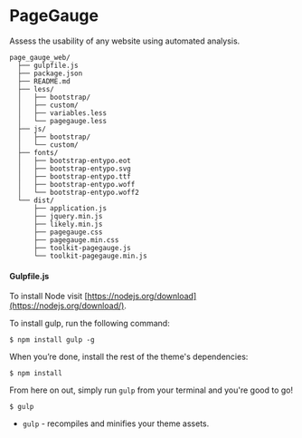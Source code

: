 # PageGauge #

Assess the usability of any website using automated analysis.

```
page_gauge_web/
  ├── gulpfile.js
  ├── package.json
  ├── README.md
  ├── less/
  │   ├── bootstrap/
  │   ├── custom/
  │   ├── variables.less
  │   └── pagegauge.less
  ├── js/
  │   ├── bootstrap/
  │   └── custom/
  ├── fonts/
  │   ├── bootstrap-entypo.eot
  │   ├── bootstrap-entypo.svg
  │   ├── bootstrap-entypo.ttf
  │   ├── bootstrap-entypo.woff
  │   └── bootstrap-entypo.woff2
  └── dist/
      ├── application.js
      ├── jquery.min.js
      ├── likely.min.js
      ├── pagegauge.css
      ├── pagegauge.min.css
      ├── toolkit-pagegauge.js
      └── toolkit-pagegauge.min.js
```

#### Gulpfile.js

To install Node visit [https://nodejs.org/download](https://nodejs.org/download/).

To install gulp, run the following command:

```
$ npm install gulp -g
```

When you’re done, install the rest of the theme's dependencies:

```
$ npm install
```

From here on out, simply run `gulp` from your terminal and you're good to go!
```
$ gulp
```
+ `gulp` - recompiles and minifies your theme assets.
